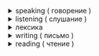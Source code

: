 <details>
	<summary>speaking ( говорение )</summary>
  <ul>
		<li>приветствие собеседника</li>
		<li>покупки в магазине за границей</li>
		<li>участие в простых диалогах</li>
		<li>составлять короткие предложения из 3 - 5 слов</li>
		<li></li>
	</ul>
</details>

<details>
	<summary>listening ( слушание )</summary>
</details>

<details>
<summary>лексика</summary>
	<ul>
		<li>можете посещать зоопарк и перечислять животных и птиц</li>
		<li>рассказывать о внешности своих друзей и родных</li>
		<li>перечислять профессии по картинкам</li>
		<li>называть страны на карте, а также живущие там национальности</li>
		<li>составлять мини-рассказы про главные праздники и подарки</li>
		<li>говорить о своём хобби и развлечениях</li>
		<li>описывать ежедневные рутинные действия</li>
		<li>размышлять про один из видов спорта</li>
		<li>описывать свои чувства и эмоции</li>
		<li>рассказать про вашу семью и взаимоотношения в ней</li>
		<li>скомпоновать несколько десятков предложений о вашем городе и основных достопримечательностях</li>
		<li>разговаривать про быт, покупки в магазине, ваше меню на сегодня</li>
		<li>перечислить проблеммы и некоторые жизненные ситуации, которые уже прошли</li>
		<li>составлять простые планы на будущее</li>
		<li>размышлять о плюсах и минусах того или иного вида транспорта</li>
		<li>делиться мыслями насчёт путешествий</li>
		<li>самостоятельно купить билеты</li>
		<li>делать заказ еды в кафе, ресторане, в приложении</li>
		<li>поддержать переписку про шоппинг, концерт, мероприятие</li>
		<li>совершить визит к врачу и коротко описать вашу проблемму</li>
		<li>рассказать техподдержке ваши проблеммы с интернетом или другим девайсом</li>
		<li>обратиться к ветеринару с проблеммой у вашего питомца</li>
		<li></li>
		<li></li>
		<li></li>
	</ul>
</details>

<details>
	<summary>writing ( письмо )</summary>
</details>

<details>
	<summary>reading ( чтение )</summary>
</details>
